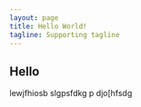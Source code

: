 ```yaml
---
layout: page
title: Hello World!
tagline: Supporting tagline
---
```


## Hello

lewjfhiosb
slgpsfdkg
p
djo[hfsdg

